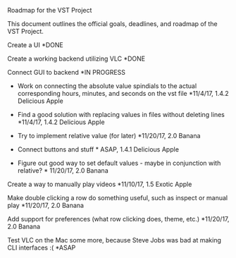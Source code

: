 Roadmap for the VST Project

This document outlines the official goals, deadlines, and roadmap of the VST Project.

Create a UI *DONE

Create a working backend utilizing VLC *DONE

Connect GUI to backend *IN PROGRESS

 - Work on connecting the absolute value spindials to the actual corresponding hours, minutes, and seconds on the vst file *11/4/17, 1.4.2 Delicious Apple

 - Find a good solution with replacing values in files without deleting lines *11/4/17, 1.4.2 Delicious Apple

 - Try to implement relative value (for later) *11/20/17, 2.0 Banana

 - Connect buttons and stuff * ASAP, 1.4.1 Delicious Apple

 - Figure out good way to set default values - maybe in conjunction with relative? * 11/20/17, 2.0 Banana


Create a way to manually play videos *11/10/17, 1.5 Exotic Apple

Make double clicking a row do something useful, such as inspect or manual play *11/20/17, 2.0 Banana

Add support for preferences (what row clicking does, theme, etc.) *11/20/17, 2.0 Banana

Test VLC on the Mac some more, because Steve Jobs was bad at making CLI interfaces :( *ASAP

